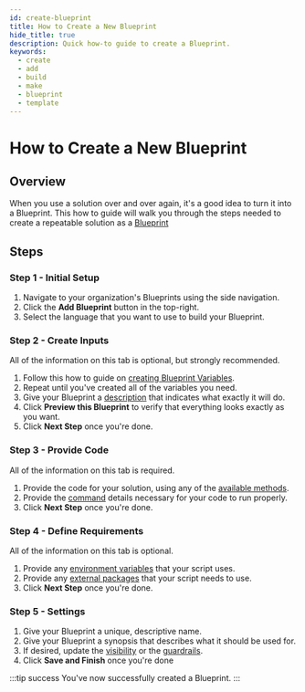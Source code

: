 ```yaml
---
id: create-blueprint
title: How to Create a New Blueprint
hide_title: true
description: Quick how-to guide to create a Blueprint.
keywords:
  - create
  - add
  - build
  - make
  - blueprint
  - template
---
```


# How to Create a New Blueprint

## Overview

When you use a solution over and over again, it's a good idea to turn it into a Blueprint. This how to guide will walk you through the steps needed to create a repeatable solution as a [Blueprint](../../reference/blueprints.md)

## Steps

### Step 1 - Initial Setup

1. Navigate to your organization's Blueprints using the side navigation.
2. Click the **Add Blueprint** button in the top-right.
3. Select the language that you want to use to build your Blueprint.

### Step 2 - Create Inputs

All of the information on this tab is optional, but strongly recommended.

1. Follow this how to guide on [creating Blueprint Variables](create-blueprint-variables.md).
2. Repeat until you've created all of the variables you need.
3. Give your Blueprint a [description](../../reference/inputs/blueprint-description.md) that indicates what exactly it will do.
4. Click **Preview this Blueprint** to verify that everything looks exactly as you want.
5. Click **Next Step** once you're done.

### Step 3 - Provide Code

All of the information on this tab is required.

1. Provide the code for your solution, using any of the [available methods](../../reference/code/code-overview.md).
2. Provide the [command](../../reference/code/command.md) details necessary for your code to run properly.
3. Click **Next Step** once you're done.

### Step 4 - Define Requirements

All of the information on this tab is optional.

1. Provide any [environment variables](../access-environment-variables.md) that your script uses.
2. Provide any [external packages](../../reference/requirements/external-package-dependencies.md) that your script needs to use.
3. Click **Next Step** once you're done.

### Step 5 - Settings

1. Give your Blueprint a unique, descriptive name.
2. Give your Blueprint a synopsis that describes what it should be used for.
3. If desired, update the [visibility](../../reference/other-functions/visibility.md) or the [guardrails](../../reference/settings/guardrails.md).
4. Click **Save and Finish** once you're done

:::tip success
You've now successfully created a Blueprint.
:::
